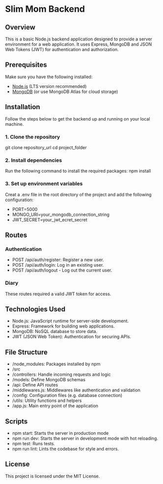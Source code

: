 # Slim Mom Backend

## Overview

This is a basic Node.js backend application designed to provide a server environment for a web application. It uses Express, MongoDB and JSON Web Tokens (JWT) for authentication and authorization.

## Prerequisites

Make sure you have the following installed:

- [Node.js](https://nopejs.org/) (LTS version recommended)
- [MongoDB](https://www.mongodb.com) (or use MongoDB Atlas for cloud storage)

## Installation

Follow the steps below to get the backend up and running on your local machine.

### 1. Clone the repository

git clone repository_url
cd project_folder

### 2. Install dependencies

Run the following command to install the required packages:
npm install

### 3. Set up environment variables

Creat a .env file in the root directory of the project and add the following configuration:

- PORT=5000
- MONGO_URI=your_mongodb_connection_string
- JWT_SECRET=your_jwt_ecret_secret

## Routes

### Authentication

- POST /api/auth/register: Register a new user.
- POST /api/auth/login: Log in an existing user.
- POST /api/auth/logout - Log out the current user.

### Diary

These routes required a valid JWT token for access.

## Technologies Used

- Node.js: JavaScript runtime for server-side development.
- Express: Framework for building web applications.
- MongoDB: NoSQL database to store data.
- JWT (JSON Web Token): Authentication for securing APIs.

## File Structure

- /node_modules: Packages installed by npm
- /src
- /controllers: Handle incoming requests and logic
- /models: Define MongoDB schemas
- /api: Define API routes
- /middlewares.js: Middlewares like authentication and validation
- /config: Configuration files (e.g. database connection)
- /utils: Utility functions and helpers
- /app.js: Main entry point of the application

## Scripts

- npm start: Starts the server in production mode
- npm run dev: Starts the server in development mode with hot reloading.
- npm test: Runs tests.
- npm run lint: Lints the codebase for style and errors.

## License

This project is licensed under the MIT License.
